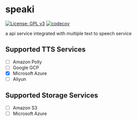# speaki

[![License: GPL v3](https://img.shields.io/badge/License-GPLv3-blue.svg)](https://www.gnu.org/licenses/gpl-3.0)
[![codecov](https://codecov.io/gh/jiak94/speaki/branch/master/graph/badge.svg?token=HST9G3RNRN)](https://codecov.io/gh/jiak94/speaki)

a api service integrated with multiple text to speech service

## Supported TTS Services

- [ ] Amazon Polly
- [ ] Google GCP
- [x] Microsoft Azure
- [ ] Aliyun

## Supported Storage Services

- [ ] Amazon S3
- [ ] Microsoft Azure
